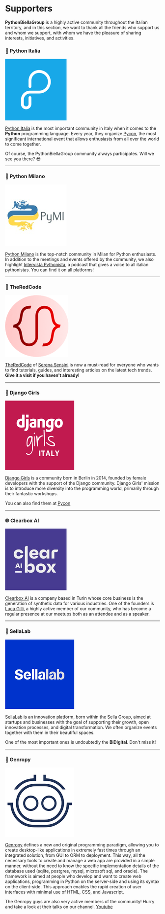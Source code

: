 # Supporters

**PythonBiellaGroup** is a highly active community throughout the Italian territory, and in this section, we want to thank all the friends who support us and whom we support, with whom we have the pleasure of sharing interests, initiatives, and activities.
### 🐍 **Python Italia**
![Image title](../static/images/supporters/python_italia_logo.png)

[Python Italia](http://www.python.it/) is the most important community in Italy when it comes to the **Python** programming language.
 Every year, they organize [Pycon](https://pycon.it/en), the most significant international event that allows enthusiasts from all over the world to come together.

Of course, the PythonBiellaGroup community always participates. Will we see you there? 😎

---

### 🐉 **Python Milano**

![Image title](../static/images/supporters/pymi_logo.jpg)

[Python Milano](https://milano.python.it/) is the top-notch community in Milan for Python enthusiasts. In addition to the meetings and events offered by the community, we also highlight [Intervista Pythonista](https://intervistapythonista.com/), a podcast that gives a voice to all italian pythonistas. You can find it on all platforms!

---

### 🎒 **TheRedCode**

![Image title](../static/images/supporters/theredcode_logo.png)

[TheRedCode](https://www.theredcode.it) of [Serena Sensini](https://www.linkedin.com/in/serena-sensini/?originalSubdomain=it)
is now a must-read for everyone who wants to find tutorials, guides, and interesting articles on the latest tech trends. **Give it a visit if you haven't already!**

---
### 👩 **Django Girls**

![Image title](../static/images/supporters/django_girls_logo.png)

[Django Girls](https://www.fuzzybrains.org/) is a community born in Berlin in 2014, founded by female developers with the support of the Django community. Django Girls' mission is to introduce more diversity into the programming world, primarily through their fantastic workshops.

You can also find them at [Pycon](https://djangogirls.org/en/pyconitalia/)

---
### 🌐 **Clearbox AI**

![Image title](../static/images/supporters/clearboxai_logo.jpg)

[Clearbox AI](https://www.clearbox.ai/) is a company based in Turin whose core business is the generation of synthetic data for various industries. One of the founders is [Luca Gilli](https://www.linkedin.com/in/luca-gilli/?originalSubdomain=it), a highly active member of our community, who has become a regular presence at our meetups both as an attendee and as a speaker.

---

### 🌌 **SellaLab**

![Image title](../static/images/supporters/sellalab_logo.png)

[SellaLab](https://sellalab.com/) is an innovation platform, born within the Sella Group, aimed at startups and businesses with the goal of supporting their growth, open innovation processes, and digital transformation. We often organize events together with them in their beautiful spaces.

One of the most important ones is undoubtedly the **BiDigital**. Don't miss it!

---

### 👾 **Genropy**

![Image title](../static/images/supporters/genropy_logo.png)

[Genropy](https://www.genropy.org/) defines a new and original programming paradigm, allowing you to create desktop-like applications in extremely fast times through an integrated solution, from GUI to ORM to deployment. This way, all the necessary tools to create and manage a web app are provided in a simple manner, without the need to know the specific implementation details of the database used (sqlite, postgres, mysql, microsoft sql, and oracle).
The framework is aimed at people who develop and want to create web applications, programming in Python on the server-side and using its syntax on the client-side. This approach enables the rapid creation of user interfaces with minimal use of HTML, CSS, and Javascript.

The Genropy guys are also very active members of the community! Hurry and take a look at their talks on our channel. [Youtube](https://www.youtube.com/watch?v=41M-UL3lZs4&list=PLyaoAB2kb_ZHZbEblU86R6Vttwl-Cplr2&pp=iAQB)